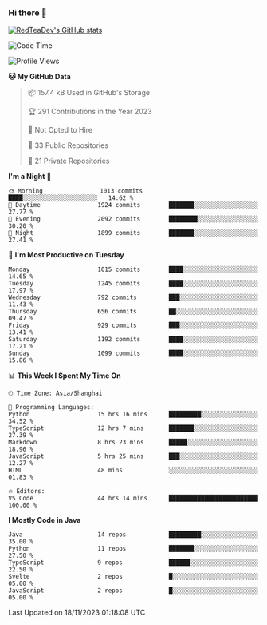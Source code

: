 ### Hi there 👋

<!--
**RedTeaDev/RedTeaDev** is a ✨ _special_ ✨ repository because its `README.md` (this file) appears on your GitHub profile.

Here are some ideas to get you started:

- 🔭 I’m currently working on ...
- 🌱 I’m currently learning ...
- 👯 I’m looking to collaborate on ...
- 🤔 I’m looking for help with ...
- 💬 Ask me about ...
- 📫 How to reach me: ...
- 😄 Pronouns: ...
- ⚡ Fun fact: ...
-->

<!--
[![wakatime](https://wakatime.com/badge/user/6b101ed0-04c0-4490-9283-eb61f2efff96.svg)](https://wakatime.com/@6b101ed0-04c0-4490-9283-eb61f2efff96)
!-->

[![RedTeaDev's GitHub stats](https://github-readme-stats.vercel.app/api?username=RedTeaDev)](https://github.com/anuraghazra/github-readme-stats)
<!--
[![willianrod's wakatime stats](https://github-readme-stats.vercel.app/api/wakatime?username=RedTeaDev)](https://github.com/anuraghazra/github-readme-stats)
!-->
<!--START_SECTION:waka-->
![Code Time](http://img.shields.io/badge/Code%20Time-1%2C865%20hrs%2020%20mins-blue)

![Profile Views](http://img.shields.io/badge/Profile%20Views-2-blue)

**🐱 My GitHub Data** 

> 📦 157.4 kB Used in GitHub's Storage 
 > 
> 🏆 291 Contributions in the Year 2023
 > 
> 🚫 Not Opted to Hire
 > 
> 📜 33 Public Repositories 
 > 
> 🔑 21 Private Repositories 
 > 
**I'm a Night 🦉** 

```text
🌞 Morning                1013 commits        ████░░░░░░░░░░░░░░░░░░░░░   14.62 % 
🌆 Daytime                1924 commits        ███████░░░░░░░░░░░░░░░░░░   27.77 % 
🌃 Evening                2092 commits        ████████░░░░░░░░░░░░░░░░░   30.20 % 
🌙 Night                  1899 commits        ███████░░░░░░░░░░░░░░░░░░   27.41 % 
```
📅 **I'm Most Productive on Tuesday** 

```text
Monday                   1015 commits        ████░░░░░░░░░░░░░░░░░░░░░   14.65 % 
Tuesday                  1245 commits        ████░░░░░░░░░░░░░░░░░░░░░   17.97 % 
Wednesday                792 commits         ███░░░░░░░░░░░░░░░░░░░░░░   11.43 % 
Thursday                 656 commits         ██░░░░░░░░░░░░░░░░░░░░░░░   09.47 % 
Friday                   929 commits         ███░░░░░░░░░░░░░░░░░░░░░░   13.41 % 
Saturday                 1192 commits        ████░░░░░░░░░░░░░░░░░░░░░   17.21 % 
Sunday                   1099 commits        ████░░░░░░░░░░░░░░░░░░░░░   15.86 % 
```


📊 **This Week I Spent My Time On** 

```text
🕑︎ Time Zone: Asia/Shanghai

💬 Programming Languages: 
Python                   15 hrs 16 mins      █████████░░░░░░░░░░░░░░░░   34.52 % 
TypeScript               12 hrs 7 mins       ███████░░░░░░░░░░░░░░░░░░   27.39 % 
Markdown                 8 hrs 23 mins       █████░░░░░░░░░░░░░░░░░░░░   18.96 % 
JavaScript               5 hrs 25 mins       ███░░░░░░░░░░░░░░░░░░░░░░   12.27 % 
HTML                     48 mins             ░░░░░░░░░░░░░░░░░░░░░░░░░   01.83 % 

🔥 Editors: 
VS Code                  44 hrs 14 mins      █████████████████████████   100.00 % 
```

**I Mostly Code in Java** 

```text
Java                     14 repos            █████████░░░░░░░░░░░░░░░░   35.00 % 
Python                   11 repos            ███████░░░░░░░░░░░░░░░░░░   27.50 % 
TypeScript               9 repos             ██████░░░░░░░░░░░░░░░░░░░   22.50 % 
Svelte                   2 repos             █░░░░░░░░░░░░░░░░░░░░░░░░   05.00 % 
JavaScript               2 repos             █░░░░░░░░░░░░░░░░░░░░░░░░   05.00 % 
```




 Last Updated on 18/11/2023 01:18:08 UTC
<!--END_SECTION:waka-->


